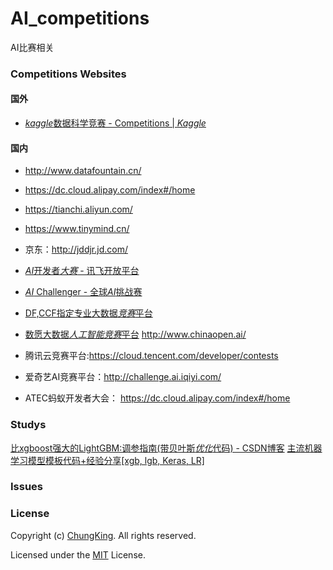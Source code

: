 # AI_competitions
AI比赛相关

### Competitions Websites


#### 国外

* [*kaggle*数据科学竞赛 - Competitions | *Kaggle*](https://www.kaggle.com/competitions)


#### 国内

* http://www.datafountain.cn/
* https://dc.cloud.alipay.com/index#/home
* https://tianchi.aliyun.com/
* https://www.tinymind.cn/
* 京东：http://jddjr.jd.com/

* [*AI*开发者*大赛* - 讯飞开放平台](http://challenge.xfyun.cn/)
* [*AI* Challenger - 全球*AI*挑战赛](https://challenger.ai/)
* [DF,CCF指定专业大数据*竞赛*平台](http://www.datafountain.cn/)
* [数愿大数据*人工智能竞赛*平台](http://www.baidu.com/link?url=2RYTEQqr9ErSZvnf-ilxaDxf6SqrXCupMqXzHXSVVEuVtIzjin_tyZqtONtoeSRV)
http://www.chinaopen.ai/

* 腾讯云竞赛平台:https://cloud.tencent.com/developer/contests

* 爱奇艺AI竞赛平台：http://challenge.ai.iqiyi.com/

* ATEC蚂蚁开发者大会： https://dc.cloud.alipay.com/index#/home

### Studys

[比xgboost强大的LightGBM:调参指南(带贝叶斯*优化*代码) - CSDN博客](https://blog.csdn.net/meyh0x5vDTk48P2/article/details/79876825)
 [主流机器学习模型模板代码+经验分享[xgb, lgb, Keras, LR]](https://blog.csdn.net/leyounger/article/details/78667538)


### Issues


### License

Copyright (c) [ChungKing](https://github.com/HuangCongQing/AI_competitions). All rights reserved.

Licensed under the [MIT](./LICENSE) License.